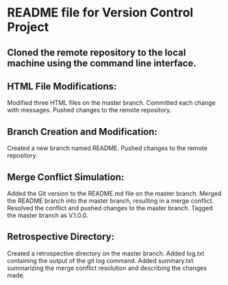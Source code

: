# README file for Version Control Project

## Cloned the remote repository to the local machine using the command line interface. 

## HTML File Modifications:
Modified three HTML files on the master branch.
Committed each change with messages.
Pushed changes to the remote repository.

## Branch Creation and Modification:
Created a new branch named README.
Pushed changes to the remote repository.

## Merge Conflict Simulation:
Added the Git version to the README.md file on the master branch.
Merged the README branch into the master branch, resulting in a merge conflict.
Resolved the conflict and pushed changes to the master branch.
Tagged the master branch as V.1.0.0.

## Retrospective Directory:
Created a retrospective directory on the master branch.
Added log.txt containing the output of the git log command.
Added summary.txt summarizing the merge conflict resolution and describing the changes made.
